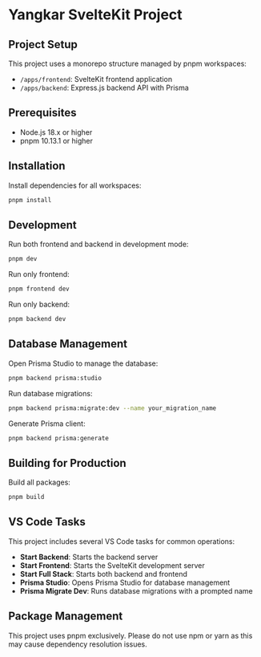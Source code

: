 # Yangkar SvelteKit Project

## Project Setup

This project uses a monorepo structure managed by pnpm workspaces:

- `/apps/frontend`: SvelteKit frontend application
- `/apps/backend`: Express.js backend API with Prisma

## Prerequisites

- Node.js 18.x or higher
- pnpm 10.13.1 or higher

## Installation

Install dependencies for all workspaces:

```bash
pnpm install
```

## Development

Run both frontend and backend in development mode:

```bash
pnpm dev
```

Run only frontend:

```bash
pnpm frontend dev
```

Run only backend:

```bash
pnpm backend dev
```

## Database Management

Open Prisma Studio to manage the database:

```bash
pnpm backend prisma:studio
```

Run database migrations:

```bash
pnpm backend prisma:migrate:dev --name your_migration_name
```

Generate Prisma client:

```bash
pnpm backend prisma:generate
```

## Building for Production

Build all packages:

```bash
pnpm build
```

## VS Code Tasks

This project includes several VS Code tasks for common operations:

- **Start Backend**: Starts the backend server
- **Start Frontend**: Starts the SvelteKit development server
- **Start Full Stack**: Starts both backend and frontend
- **Prisma Studio**: Opens Prisma Studio for database management
- **Prisma Migrate Dev**: Runs database migrations with a prompted name

## Package Management

This project uses pnpm exclusively. Please do not use npm or yarn as this may cause dependency resolution issues.
